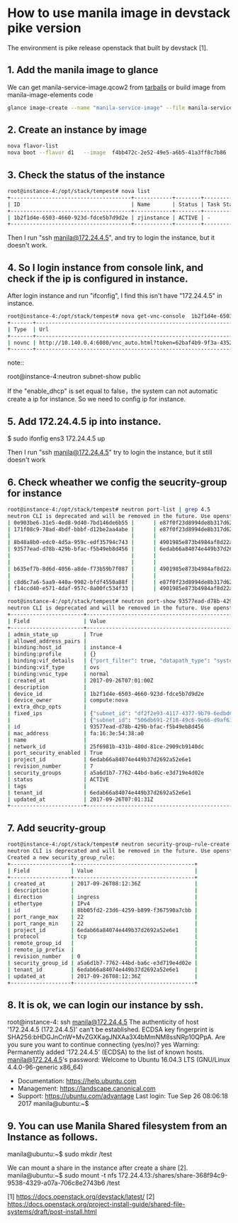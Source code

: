 # How to use manila image in devstack pike version

The environment is pike release openstack that built by devstack [1].

## 1. Add the manila image to glance
We can get manila-service-image.qcow2 from [tarballs](https://tarballs.openstack.org/manila-image-elements/images/)
or build image from manila-image-elements code
```bash
glance image-create --name "manila-service-image" --file manila-service-image.qcow2 --disk-format qcow2 --container-format bare --visibility public
```

## 2. Create an instance by image
```bash
nova flavor-list
nova boot --flavor d1   --image  f4bb472c-2e52-49e5-a6b5-41a3ff8c7b86  zjinstance
```

## 3. Check the status of the instance
```bash
root@instance-4:/opt/stack/tempest# nova list
+--------------------------------------+------------+--------+------------+-------------+--------------------------------+
| ID                                   | Name       | Status | Task State | Power State | Networks                       |
+--------------------------------------+------------+--------+------------+-------------+--------------------------------+
| 1b2f1d4e-6503-4660-923d-fdce5b7d9d2e | zjinstance | ACTIVE | -          | Running     | public=2001:db8::3, 172.24.4.5 |
+--------------------------------------+------------+--------+------------+-------------+--------------------------------+
```

Then I run "ssh manila@172.24.4.5", and try to login the instance, but it doesn't work.


## 4. So I login instance from console link, and check if the ip is configured in instance.
After login instance and run "ifconfig", I find this isn't have "172.24.4.5" in instance.

```bash
root@instance-4:/opt/stack/tempest# nova get-vnc-console  1b2f1d4e-6503-4660-923d-fdce5b7d9d2e novnc
+-------+---------------------------------------------------------------------------------+
| Type  | Url                                                                             |
+-------+---------------------------------------------------------------------------------+
| novnc | http://10.140.0.4:6080/vnc_auto.html?token=62baf4b9-9f3a-4352-8979-49edf75cc3cd |
+-------+---------------------------------------------------------------------------------+
```

note::

root@instance-4:neutron subnet-show  public

If the "enable_dhcp" is set equal to false，the system can not automatic create a ip for instance.
So we need to config ip for instance.


## 5.  Add 172.24.4.5 ip into instance.

$ sudo ifonfig ens3 172.24.4.5 up


Then I run "ssh manila@172.24.4.5" try to login the instance, but it still doesn't work

## 6. Check wheather we config the seucrity-group for instance
```bash
root@instance-4:/opt/stack/tempest# neutron port-list | grep 4.5
neutron CLI is deprecated and will be removed in the future. Use openstack CLI instead.
| 0e903be6-31e5-4ed8-9d40-7bd146de6b55 |      | e87f0f23d8994de8b317d62764733fff | fa:16:3e:3a:34:15 | {"subnet_id": "ec455e1c-b75a-4b09-b327-cbe84d7a8b6d", "ip_address": "fd83:177a:6d37::1"}                    |
| 171f08c9-70ad-4bdf-bbbf-d12be2aa4abe |      | e87f0f23d8994de8b317d62764733fff | fa:16:3e:48:e7:fa | {"subnet_id": "8eafdb1f-7f24-438a-9fe5-d485f655d0bf", "ip_address": "10.0.0.2"}                             |
|                                      |      |                                  |                   | {"subnet_id": "ec455e1c-b75a-4b09-b327-cbe84d7a8b6d", "ip_address": "fd83:177a:6d37:0:f816:3eff:fe48:e7fa"} |
| 8b48a8b0-edc0-4d5a-959c-edf35794c743 |      | 4901985e873b4984af8d22a60f7b15f3 | fa:16:3e:7c:6e:fc | {"subnet_id": "0b540976-801a-45db-b7ae-a5565ca653f4", "ip_address": "10.2.5.8"}                             |
| 93577ead-d78b-429b-bfac-f5b49eb8d456 |      | 6edab66a84074e449b37d2692a52e6e1 | fa:16:3e:54:38:a0 | {"subnet_id": "df2f2e93-4117-4377-9b79-6edbd6de18bf", "ip_address": "172.24.4.5"}                           |
|                                      |      |                                  |                   | {"subnet_id": "506db691-2f18-49c6-9e66-d9af63844854", "ip_address": "2001:db8::3"}                          |
|                                      |      |                                  |                   | {"subnet_id": "506db691-2f18-49c6-9e66-d9af63844854", "ip_address": "2001:db8::1"}                          |
| b635ef7b-8d6d-4056-a8de-f73b59b7f087 |      | 4901985e873b4984af8d22a60f7b15f3 | fa:16:3e:77:2c:ca | {"subnet_id": "bebaa066-d1b6-4e92-9e31-77f9ceda2279", "ip_address": "10.254.0.18"}                          |
|                                      |      |                                  |                   | {"subnet_id": "f4f5d9b7-068c-48bb-b6c8-30583753d200", "ip_address": "10.254.0.2"}                           |
| c8d6c7a6-5aa9-440a-9902-bfdf4550a88f |      | e87f0f23d8994de8b317d62764733fff | fa:16:3e:8d:de:d3 | {"subnet_id": "8eafdb1f-7f24-438a-9fe5-d485f655d0bf", "ip_address": "10.0.0.1"}                             |
| f14ccd40-e571-4daf-957c-8a00fc534f33 |      | 4901985e873b4984af8d22a60f7b15f3 | fa:16:3e:d2:8b:02 | {"subnet_id": "f4f5d9b7-068c-48bb-b6c8-30583753d200", "ip_address": "10.254.0.11"}                          |

root@instance-4:/opt/stack/tempest# neutron port-show 93577ead-d78b-429b-bfac-f5b49eb8d456
neutron CLI is deprecated and will be removed in the future. Use openstack CLI instead.
+-----------------------+------------------------------------------------------------------------------------+
| Field                 | Value                                                                              |
+-----------------------+------------------------------------------------------------------------------------+
| admin_state_up        | True                                                                               |
| allowed_address_pairs |                                                                                    |
| binding:host_id       | instance-4                                                                         |
| binding:profile       | {}                                                                                 |
| binding:vif_details   | {"port_filter": true, "datapath_type": "system", "ovs_hybrid_plug": true}          |
| binding:vif_type      | ovs                                                                                |
| binding:vnic_type     | normal                                                                             |
| created_at            | 2017-09-26T07:01:00Z                                                               |
| description           |                                                                                    |
| device_id             | 1b2f1d4e-6503-4660-923d-fdce5b7d9d2e                                               |
| device_owner          | compute:nova                                                                       |
| extra_dhcp_opts       |                                                                                    |
| fixed_ips             | {"subnet_id": "df2f2e93-4117-4377-9b79-6edbd6de18bf", "ip_address": "172.24.4.5"}  |
|                       | {"subnet_id": "506db691-2f18-49c6-9e66-d9af63844854", "ip_address": "2001:db8::3"} |
| id                    | 93577ead-d78b-429b-bfac-f5b49eb8d456                                               |
| mac_address           | fa:16:3e:54:38:a0                                                                  |
| name                  |                                                                                    |
| network_id            | 25f6981b-431b-480d-81ce-2909cb9140dc                                               |
| port_security_enabled | True                                                                               |
| project_id            | 6edab66a84074e449b37d2692a52e6e1                                                   |
| revision_number       | 7                                                                                  |
| security_groups       | a5a6d1b7-7762-44bd-ba6c-e3d719e4d02e                                               |
| status                | ACTIVE                                                                             |
| tags                  |                                                                                    |
| tenant_id             | 6edab66a84074e449b37d2692a52e6e1                                                   |
| updated_at            | 2017-09-26T07:01:31Z                                                               |
+-----------------------+------------------------------------------------------------------------------------+
```

## 7.  Add seucrity-group 
```bash
root@instance-4:/opt/stack/tempest# neutron security-group-rule-create a5a6d1b7-7762-44bd-ba6c-e3d719e4d02e --protocol tcp --port-range-min 22 --port-range-max 22 --direction ingress
neutron CLI is deprecated and will be removed in the future. Use openstack CLI instead.
Created a new security_group_rule:
+-------------------+--------------------------------------+
| Field             | Value                                |
+-------------------+--------------------------------------+
| created_at        | 2017-09-26T08:12:36Z                 |
| description       |                                      |
| direction         | ingress                              |
| ethertype         | IPv4                                 |
| id                | 8bb05fd2-23d6-4259-b899-f367590a7cbb |
| port_range_max    | 22                                   |
| port_range_min    | 22                                   |
| project_id        | 6edab66a84074e449b37d2692a52e6e1     |
| protocol          | tcp                                  |
| remote_group_id   |                                      |
| remote_ip_prefix  |                                      |
| revision_number   | 0                                    |
| security_group_id | a5a6d1b7-7762-44bd-ba6c-e3d719e4d02e |
| tenant_id         | 6edab66a84074e449b37d2692a52e6e1     |
| updated_at        | 2017-09-26T08:12:36Z                 |
+-------------------+--------------------------------------+
```

## 8. It is ok, we can login our instance by ssh.
root@instance-4: ssh manila@172.24.4.5
The authenticity of host '172.24.4.5 (172.24.4.5)' can't be established.
ECDSA key fingerprint is SHA256:bHDGJnCnW+MvZGXKagJNXAa3X4bMmNM8ssNRp10QPpA.
Are you sure you want to continue connecting (yes/no)? yes
Warning: Permanently added '172.24.4.5' (ECDSA) to the list of known hosts.
manila@172.24.4.5's password: 
Welcome to Ubuntu 16.04.3 LTS (GNU/Linux 4.4.0-96-generic x86_64)

 * Documentation:  https://help.ubuntu.com
 * Management:     https://landscape.canonical.com
 * Support:        https://ubuntu.com/advantage
Last login: Tue Sep 26 08:06:18 2017
manila@ubuntu:~$ 

## 9.  You can use Manila Shared filesystem from an Instance as follows.
manila@ubuntu:~$ sudo mkdir /test

We can mount a share in the instance after create a share [2].
manila@ubuntu:~$ sudo mount -t nfs 172.24.4.13:/shares/share-368f94c9-9538-4329-a07a-706c8e2743b6 /test 


[1]  https://docs.openstack.org/devstack/latest/
[2]  https://docs.openstack.org/project-install-guide/shared-file-systems/draft/post-install.html

